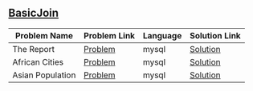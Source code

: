 ## [BasicJoin](https://www.hackerrank.com/domains/sql/join)

|Problem Name|Problem Link|Language|Solution Link|
---|---|---|---
|The Report|[Problem](https://www.hackerrank.com/challenges/the-report/problem)|mysql|[Solution](./the-report.sql)|
|African Cities|[Problem](https://www.hackerrank.com/challenges/african-cities/problem)|mysql|[Solution](./african-cities.sql)|
|Asian Population|[Problem](https://www.hackerrank.com/challenges/asian-population/problem)|mysql|[Solution](./asian-population.sql)|
